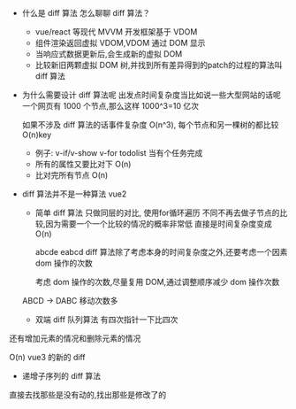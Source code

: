 - 什么是 diff 算法
  怎么聊聊 diff 算法？
   - vue/react 等现代 MVVM 开发框架基于 VDOM 
  - 组件渲染返回虚拟 VDOM,VDOM 通过 DOM 显示 
  - 当响应式数据更新后,会生成新的虚拟 DOM 
  - 比较新旧两颗虚拟 DOM 树,并找到所有差异得到的patch的过程的算法叫 diff 算法

- 为什么需要设计 diff 算法呢
  出发点时间复杂度当比如说一些大型网站的话呢 一个网页有 1000 个节点,那么这样 1000^3=10 亿次

  如果不涉及 diff 算法的话事件复杂度 O(n^3),
  每个节点和另一棵树的都比较 O(n)key

  - 例子:
    v-if/v-show v-for
    todolist 当有个任务完成
  - 所有的属性又要比对下 O(n)
  - 比对完所有节点 O(n)

- diff 算法并不是一种算法
  vue2

  - 简单 diff 算法
    只做同层的对比,
    使用for循环遍历
    不同不再去做子节点的比较,因为需要一个一个比较的情况的概率非常低
    直接是时间复杂度变成 O(n)
    <!-- 这个例子有点没听懂 -->

    abcde eabcd
    diff 算法除了考虑本身的时间复杂度之外,还要考虑一个因素 dom 操作的次数

    考虑 dom 操作的次数,尽量复用 DOM,通过调整顺序减少 dom 操作次数

  ABCD -> DABC 移动次数多

  - 双端 diff 队列算法
  有四次指针一下比四次

还有增加元素的情况和删除元素的情况

  O(n)
  vue3 的新的 diff

  - 递增子序列的 diff 算法

  直接去找那些是没有动的,找出那些是修改了的
